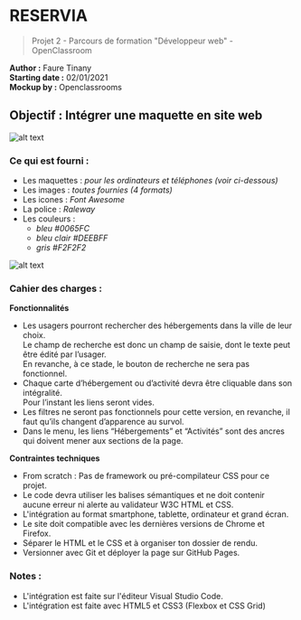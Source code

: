 # RESERVIA </br>
> Projet 2 - Parcours de formation "Développeur web" - OpenClassroom </br>

**Author :** Faure Tinany </br>
**Starting date :** 02/01/2021 </br>
**Mockup by :** Openclassrooms
## Objectif : Intégrer une maquette en site web </br>


![alt text](https://github.com/Tinany/FaureTinany_2_10122020/blob/Master/images/mockup/Desktop.png?raw=true)

### Ce qui est fourni : </br>
- Les maquettes : *pour les ordinateurs et téléphones (voir ci-dessous)* </br>
- Les images : *toutes fournies (4 formats)* </br>
- Les icones : *Font Awesome* </br>
- La police : *Raleway* </br>
- Les couleurs : 
  - *bleu #0065FC* </br>
  - *bleu clair #DEEBFF* </br>
  - *gris #F2F2F2* </br>
  
![alt text](https://github.com/Tinany/FaureTinany_2_10122020/blob/Master/images/mockup/Smartphone.png?raw=true)

### Cahier des charges : </br>

**Fonctionnalités**

- Les usagers pourront rechercher des hébergements dans la ville de leur choix. </br>
Le champ de recherche est donc un champ de saisie, dont le texte peut être édité par l’usager. </br>
En revanche, à ce stade, le bouton de recherche ne sera pas fonctionnel. 
- Chaque carte d’hébergement ou d’activité devra être cliquable dans son intégralité. </br>
Pour l’instant les liens seront vides. 
- Les filtres ne seront pas fonctionnels pour cette version, en revanche, il faut qu’ils changent d’apparence au survol. 
- Dans le menu, les liens “Hébergements” et “Activités” sont des ancres qui doivent mener aux sections de la page.

**Contraintes techniques**
- From scratch : Pas de framework ou pré-compilateur CSS pour ce projet.
- Le code devra utiliser les balises sémantiques et ne doit contenir aucune erreur ni alerte au validateur W3C HTML et CSS.
- L'intégration au format smartphone, tablette, ordinateur et grand écran.
- Le site doit compatible avec les dernières versions de Chrome et Firefox.
- Séparer le HTML et le CSS et à organiser ton dossier de rendu.
- Versionner avec Git et déployer la page sur GitHub Pages.

### Notes : </br>

- L'intégration est faite sur l'éditeur Visual Studio Code.
- L'intégration est faite avec HTML5 et CSS3 (Flexbox et CSS Grid)
